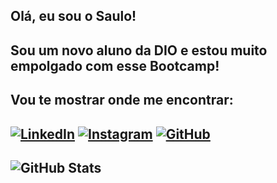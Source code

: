 ## Olá, eu sou o Saulo!

## Sou um novo aluno da DIO e estou muito empolgado com esse Bootcamp!

## Vou te mostrar onde me encontrar: 

## [![LinkedIn](https://img.shields.io/badge/LinkedIn-0077B5?style=for-the-badge&logo=linkedin&logoColor=white)](https://www.linkedin.com/in/saulo-barboza/)  [![Instagram](https://img.shields.io/badge/-Instagram-%23E4405F?style=for-the-badge&logo=instagram&logoColor=white)](https://www.instagram.com/sauloobarboza/) [![GitHub](https://img.shields.io/badge/GitHub-100000?style=for-the-badge&logo=github&logoColor=white)](https://github.com/sauloobarboza)

## ![GitHub Stats](https://github-readme-stats.vercel.app/api?username=sauloobarboza&theme=transparent&bg_color=000&border_color=30A3DC&show_icons=true&icon_color=30A3DC&title_color=E94D5F&text_color=FFF)